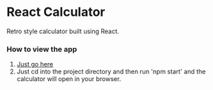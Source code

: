 # React Calculator
Retro style calculator built using React.

### How to view the app
1. [Just go here](https://observermoment.github.io/react-calculator/)
2. Just cd into the project directory and then run 'npm start' and the calculator will open in your browser.
